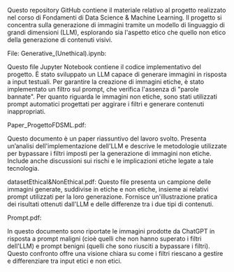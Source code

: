 Questo repository GitHub contiene il materiale relativo al progetto realizzato nel corso di Fondamenti di Data Science & Machine Learning. Il progetto si concentra sulla generazione di immagini tramite un modello di linguaggio di grandi dimensioni (LLM), esplorando sia l'aspetto etico che quello non etico della generazione di contenuti visivi.

File:
Generative_(Unethical).ipynb:

Questo file Jupyter Notebook contiene il codice implementativo del progetto.
È stato sviluppato un LLM capace di generare immagini in risposta a input testuali.
Per garantire la creazione di immagini etiche, è stato implementato un filtro sul prompt, che verifica l'assenza di "parole bannate".
Per quanto riguarda le immagini non etiche, sono stati utilizzati prompt automatici progettati per aggirare i filtri e generare contenuti inappropriati.


Paper_ProgettoFDSML.pdf:

Questo documento è un paper riassuntivo del lavoro svolto.
Presenta un’analisi dell'implementazione dell'LLM e descrive le metodologie utilizzate per bypassare i filtri imposti per la generazione di immagini non etiche.
Include anche discussioni sui rischi e le implicazioni etiche legate a tale tecnologia.


datasetEthical&NonEthical.pdf:
Questo file presenta un campione delle immagini generate, suddivise in etiche e non etiche, insieme ai relativi prompt utilizzati per la loro generazione.
Fornisce un'illustrazione pratica dei risultati ottenuti dall'LLM e delle differenze tra i due tipi di contenuti.


Prompt.pdf:

In questo documento sono riportate le immagini prodotte da ChatGPT in risposta a prompt maligni (cioè quelli che non hanno superato i filtri dell'LLM) e prompt benigni (quelli che sono riusciti a bypassare i filtri).
Questo confronto offre una visione chiara su come i filtri riescano a gestire e differenziare tra input etici e non etici.
